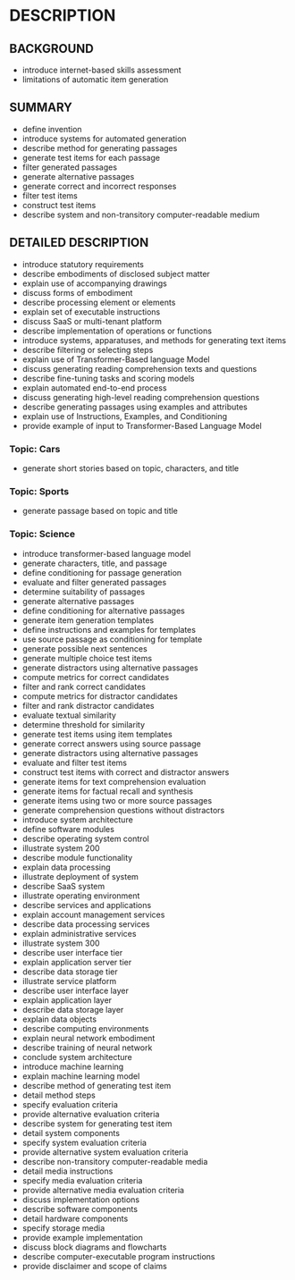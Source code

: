 # DESCRIPTION

## BACKGROUND

- introduce internet-based skills assessment
- limitations of automatic item generation

## SUMMARY

- define invention
- introduce systems for automated generation
- describe method for generating passages
- generate test items for each passage
- filter generated passages
- generate alternative passages
- generate correct and incorrect responses
- filter test items
- construct test items
- describe system and non-transitory computer-readable medium

## DETAILED DESCRIPTION

- introduce statutory requirements
- describe embodiments of disclosed subject matter
- explain use of accompanying drawings
- discuss forms of embodiment
- describe processing element or elements
- explain set of executable instructions
- discuss SaaS or multi-tenant platform
- describe implementation of operations or functions
- introduce systems, apparatuses, and methods for generating text items
- describe filtering or selecting steps
- explain use of Transformer-Based language Model
- discuss generating reading comprehension texts and questions
- describe fine-tuning tasks and scoring models
- explain automated end-to-end process
- discuss generating high-level reading comprehension questions
- describe generating passages using examples and attributes
- explain use of Instructions, Examples, and Conditioning
- provide example of input to Transformer-Based Language Model

### Topic: Cars

- generate short stories based on topic, characters, and title

### Topic: Sports

- generate passage based on topic and title

### Topic: Science

- introduce transformer-based language model
- generate characters, title, and passage
- define conditioning for passage generation
- evaluate and filter generated passages
- determine suitability of passages
- generate alternative passages
- define conditioning for alternative passages
- generate item generation templates
- define instructions and examples for templates
- use source passage as conditioning for template
- generate possible next sentences
- generate multiple choice test items
- generate distractors using alternative passages
- compute metrics for correct candidates
- filter and rank correct candidates
- compute metrics for distractor candidates
- filter and rank distractor candidates
- evaluate textual similarity
- determine threshold for similarity
- generate test items using item templates
- generate correct answers using source passage
- generate distractors using alternative passages
- evaluate and filter test items
- construct test items with correct and distractor answers
- generate items for text comprehension evaluation
- generate items for factual recall and synthesis
- generate items using two or more source passages
- generate comprehension questions without distractors
- introduce system architecture
- define software modules
- describe operating system control
- illustrate system 200
- describe module functionality
- explain data processing
- illustrate deployment of system
- describe SaaS system
- illustrate operating environment
- describe services and applications
- explain account management services
- describe data processing services
- explain administrative services
- illustrate system 300
- describe user interface tier
- explain application server tier
- describe data storage tier
- illustrate service platform
- describe user interface layer
- explain application layer
- describe data storage layer
- explain data objects
- describe computing environments
- explain neural network embodiment
- describe training of neural network
- conclude system architecture
- introduce machine learning
- explain machine learning model
- describe method of generating test item
- detail method steps
- specify evaluation criteria
- provide alternative evaluation criteria
- describe system for generating test item
- detail system components
- specify system evaluation criteria
- provide alternative system evaluation criteria
- describe non-transitory computer-readable media
- detail media instructions
- specify media evaluation criteria
- provide alternative media evaluation criteria
- discuss implementation options
- describe software components
- detail hardware components
- specify storage media
- provide example implementation
- discuss block diagrams and flowcharts
- describe computer-executable program instructions
- provide disclaimer and scope of claims

